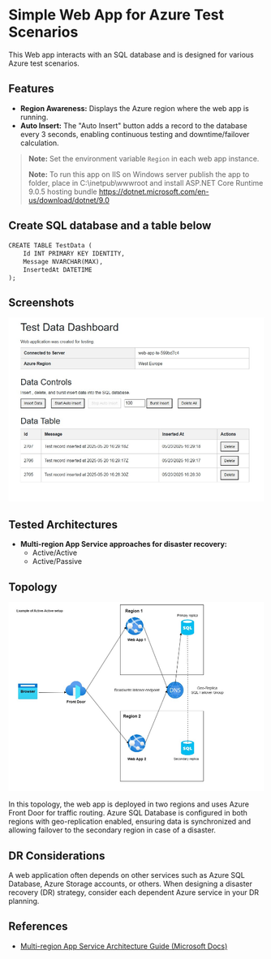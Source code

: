 ﻿# Simple Web App for Azure Test Scenarios

This Web app interacts with an SQL database and is designed for various Azure test scenarios.

## Features

- **Region Awareness:** Displays the Azure region where the web app is running.
- **Auto Insert:** The "Auto Insert" button adds a record to the database every 3 seconds, enabling continuous testing and downtime/failover calculation.

> **Note:** Set the environment variable `Region` in each web app instance.
>
> **Note:** To run this app on IIS on Windows server publish the app to folder, place in C:\inetpub\wwwroot and install ASP.NET Core Runtime 9.0.5 hosting bundle https://dotnet.microsoft.com/en-us/download/dotnet/9.0

## Create SQL database and a table below

    CREATE TABLE TestData (
        Id INT PRIMARY KEY IDENTITY,
        Message NVARCHAR(MAX),
        InsertedAt DATETIME
    );

## Screenshots

![Web App Screenshot](images/TestWebApp.jpg)

## Tested Architectures

- **Multi-region App Service approaches for disaster recovery:**
  - Active/Active
  - Active/Passive

## Topology

![Web App Topology](images/WebAppTopology.jpg)

In this topology, the web app is deployed in two regions and uses Azure Front Door for traffic routing. Azure SQL Database is configured in both regions with geo-replication enabled, ensuring data is synchronized and allowing failover to the secondary region in case of a disaster.

## DR Considerations

A web application often depends on other services such as Azure SQL Database, Azure Storage accounts, or others. When designing a disaster recovery (DR) strategy, consider each dependent Azure service in your DR planning.

## References

- [Multi-region App Service Architecture Guide (Microsoft Docs)](https://learn.microsoft.com/en-us/azure/architecture/web-apps/guides/multi-region-app-service/multi-region-app-service?tabs=paired-regions)
